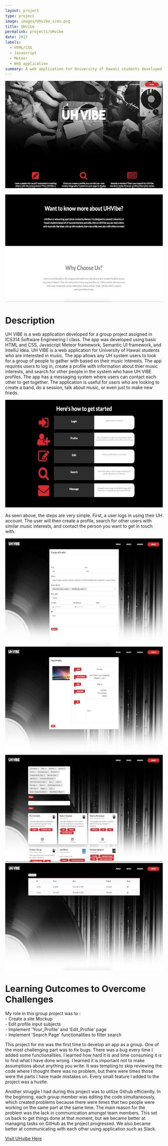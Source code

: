```yaml
---
layout: project
type: project
image: images/UHvibe_icon.png
title: UHvibe
permalink: projects/UHvibe
date: 2017
labels:
  - HTML/CSS
  - Javascript
  - Meteor
  - Web application
summary: A web application for University of Hawaii students developed as a group, for ICS314 Software Engineering I class. 
---
```



  <center><img class="ui image" src="../images/UHvibe_Home.png"></center>
  
  <Br>
 
  
 <div align="middle"><img src="../images/UHvibe_About.png"></div>


<h1>Description</h1>
<p>UH VIBE is a web application developed for a group project assigned in ICS314 Software Engineering I class. The app was developed using basic HTML and CSS, Javascript Meteor framework, Semantic UI framework, and IntelliJ Idea.
UH VIBE is a web application for University of Hawaii students who are interested in music. The app allows any UH system users to look for a group of people to gather with based on their music interests. The app requires users to log in, create a profile with information about thier music interests, and search for other people in the system who have UH VIBE profiles. The app has a messaging system where users can contact each other to get together. The application is useful for users who are looking to create a band, do a session, talk about music, or even just to make new frieds. </p>

<div align="middle"><img src="../images/UHvibe_Steps.png"></div>

<p>As seen above, the steps are very simple. First, a user logs in using their UH account. The user will then create a profile, search for other users with similar music interests, and contact the person you want to get in touch with.</p>

<div align="middle"><img src="../images/UHvibe_CreateProfile.png"></div>
<div align="middle"><img src="../images/UHvibe_Profile.png"></div>
<div align="middle"><img src="../images/UHvibe_Search.png"></div>
<div align="middle"><img src="../images/UHvibe_Message.png"></div>


<h1>Learning Outcomes to Overcome Challenges</h1>
<p>My role in this group project was to :
<br>	- Create a site Mockup
<br>	- Edit profile input subjects
<br>	- Implement 'Your_Profile' and 'Edit_Profile' page
<br>	- Implement 'Search Page' functionalities to filter search</p>
<p>This project for me was the first time to develop an app as a group. One of the most challenging part was to fix bugs. There was a bug every time I added some functionalities. I learned how hard it is and time consuming it is to find what I have done wrong. I learned it is important not to make assumptions about anything you write. It was tempting to skip reviewing the code where I thought there was no problem, but there were times those were the parts I have made mistakes on. Every small feature I added to the project was a hustle.</p>
<p>Another struggle I had during this project was to utilize Github efficiently. In the beginning, each group member was editing the code simultaneously, which created problems because there were times that two people were working on the same part at the same time. The main reason for the problem was the lack in communication amongst team members. This set us back to get things done at that moment, but we became better at managing tasks on GitHub as the project progressed. We also became better at communicating with each other using application such as Slack.</p>

<a href="http://uhvibe.meteorapp.com/">Visit UHvibe Here</a>
